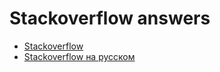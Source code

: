 # Stackoverflow answers

- [Stackoverflow](stackoverflow.com/posts/index.md)
- [Stackoverflow на русском](ru.stackoverflow.com/posts/index.md)
